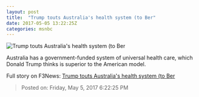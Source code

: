 ```yaml
---
layout: post
title:  "Trump touts Australia's health system (to Ber"
date: 2017-05-05 13:22:25Z
categories: msnbc
---
```


![Trump touts Australia's health system (to Ber](http://www.msnbc.com/sites/msnbc/files/styles/ratio--1_91-1--1200x630/public/afp_nr0cc.jpg?itok=YkJIhrWI)

Australia has a government-funded system of universal health care, which Donald Trump thinks is superior to the American model.


Full story on F3News: [Trump touts Australia's health system (to Ber](http://www.f3nws.com/n/BxVrbG)

> Posted on: Friday, May 5, 2017 6:22:25 PM

